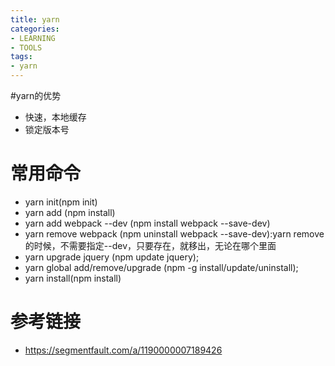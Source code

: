 ```yaml
---
title: yarn
categories: 
- LEARNING
- TOOLS
tags:
- yarn
---
```


#yarn的优势
- 快速，本地缓存
- 锁定版本号

# 常用命令
- yarn init(npm init)
- yarn add (npm install)
- yarn add webpack --dev (npm install webpack --save-dev)
- yarn remove webpack  (npm uninstall webpack --save-dev):yarn remove的时候，不需要指定--dev，只要存在，就移出，无论在哪个里面
- yarn upgrade jquery (npm update jquery);
- yarn global add/remove/upgrade (npm -g install/update/uninstall);
- yarn install(npm install)




# 参考链接
- https://segmentfault.com/a/1190000007189426